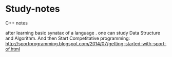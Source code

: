 # Study-notes
C++ notes

after learning basic synatax of a language . one can study Data Structure and Algorithm.
And then Start Competitative programming:  http://sportprogramming.blogspot.com/2014/07/getting-started-with-sport-of.html
